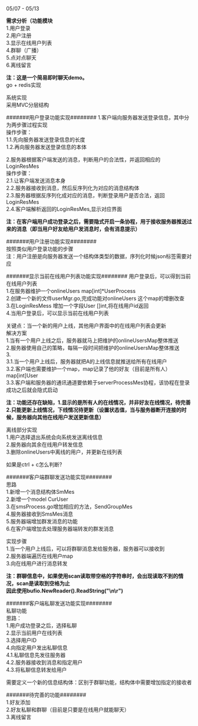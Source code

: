 05/07 - 05/13

**需求分析（功能模块**  
1.用户登录  
2.用户注册  
3.显示在线用户列表  
4.群聊（广播）  
5.点对点聊天  
6.离线留言  

**注：这是一个简易即时聊天demo。**  
go + redis实现  

系统实现  
采用MVC分层结构  


#######用户登录功能实现########
1.客户端向服务器发送登录信息，其中分为两步骤过程实现  
操作步骤：  
1.1.先向服务器发送登录信息的长度  
1.2.再向服务器发送登录信息的本体  
  
2.服务器根据客户端发送的消息，判断用户的合法性，并返回相应的LoginResMes  
操作步骤：  
2.1.让客户端发送消息本身  
2.2.服务器接收到消息，然后反序列化为对应的消息结构体  
2.3.服务器根据反序列化成对应的消息，判断登录用户是否合法，返回LoginResMes  
2.4.客户端解析返回的LoginResMes,显示对应界面  

**注：在客户端用户成功登录之后，需要隐式开启一条协程，用于接收服务器推送过来的消息（即当用户好友给用户发消息时，会有消息提示）**  
  
  
#######用户注册功能实现########  
按照类似用户登录功能的步骤  
注：用户注册是向服务器发送一个结构体类型的数据，序列化时候json标签需要对应  
   
    
#######显示当前在线用户列表功能实现######## 
用户登录后，可以得到当前在线用户列表   
1.在服务器维护一个onlineUsers map[int]*UserProcess   
2.创建一个新的文件userMgr.go,完成功能对onlineUsers 这个map的增删改查   
3.在LoginResMess 增加一个字段User []int,将在线用户id返回   
4.当用户登录后，可以显示当前在线用户列表   
   
关键点：当一个新的用户上线，其他用户界面中的在线用户列表会更新   
解决方案   
1.当有一个用户上线之后，服务器就马上把维护的onlineUsersMap整体推送    
2.服务器使用自己的策略，每隔一段时间把维护的onlineUsersMap整体推送    
3.   
3.1.当一个用户上线后，服务器就把A的上线信息就推送给所有在线用户   
3.2.客户端也需要维护一个map，map记录了他的好友（目前是所有人）map[int]User   
3.3.客户端和服务器的通讯通道要依赖于serverProcessMes协程，该协程在登录成功之后就会隐式启动   
   
**注：功能还存在缺陷，1.显示的是所有人的在线情况，并非好友在线情况，待完善   
                      2.只能更新上线情况，下线情况待更新（设置状态值，当与服务器断开连接的时候，服务器向其他在线用户发送更新信息）**   
   
   
离线部分实现   
1.用户选择退出系统会向系统发送离线信息   
2.服务器向其余在线用户转发信息   
3.删除onlineUsers中离线的用户，并更新在线列表   
   
如果是ctrl + c怎么判断?  
   
#######客户端群聊发送功能实现########   
思路   
1.新增一个消息结构体SmMes   
2.新增一个model CurUser  
3.在smsProcess.go增加相应的方法，SendGroupMes  
4.服务器接收到SmsMes消息  
5.服务器端增加群发消息的功能   
6.在客户端增加去处理服务器端转发的群发消息  
   
  
实现步骤   
1.当一个用户上线后，可以将群聊消息发给服务器，服务器可以接收到   
2.服务器端遍历在线用户map  
3.向在线用户进行消息转发  
   
  
**注：群聊信息中，如果使用scan读取带空格的字符串时，会出现读取不到的情况，scan是读取到空格为止**   
**因此使用bufio.NewReader().ReadString("\n\r")**   
   
   
#######客户端私聊发送功能实现########   
私聊功能   
思路：   
1.用户成功登录之后，选择私聊   
2.显示当前用户在线列表   
3.选择用户ID   
4.向指定用户发出私聊信息   
  4.1.私聊信息先发往服务器   
  4.2.服务器接收到消息和指定用户  
  4.3.将私聊信息转发给用户   
   
需要定义一个新的信息结构体：区别于群聊功能，结构体中需要增加指定的接收者   
   
   
#######待完善的功能########   
1.好友添加   
2.好友私聊和群聊（目前是只要是在线用户就能聊天）  
3.离线留言  



















